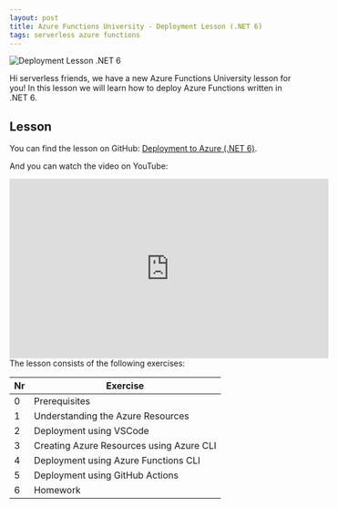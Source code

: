 ```yaml
---
layout: post
title: Azure Functions University - Deployment Lesson (.NET 6)
tags: serverless azure functions
---
```


<img class="u-max-full-width" itemprop="image" src="{{ site.url }}/assets/2022/03/15/AzureFunctionsUniversity_Deployment_Lesson_NET6.png" alt="Deployment Lesson .NET 6">

Hi serverless friends, we have a new Azure Functions University lesson for you! In this lesson we will learn how to deploy Azure Functions written in .NET 6.

<!--more-->

## Lesson

You can find the lesson on GitHub: [Deployment to Azure (.NET 6)](https://github.com/marcduiker/azure-functions-university/blob/main/lessons/dotnet6/deployment/README.md).

And you can watch the video on YouTube:

<iframe width="560" height="315" src="https://www.youtube.com/embed/RgF8bA1-CMo" title="YouTube video player" frameborder="0" allow="accelerometer; autoplay; clipboard-write; encrypted-media; gyroscope; picture-in-picture" allowfullscreen></iframe>

<br>
The lesson consists of the following exercises:

|Nr|Exercise
|-|-
|0|Prerequisites
|1|Understanding the Azure Resources
|2|Deployment using VSCode
|3|Creating Azure Resources using Azure CLI
|4|Deployment using Azure Functions CLI
|5|Deployment using GitHub Actions
|6|Homework